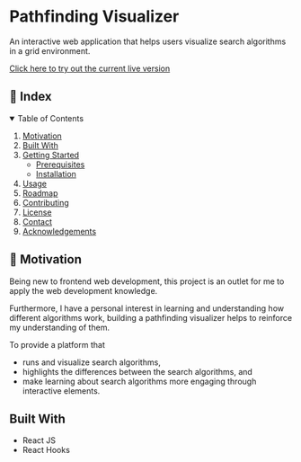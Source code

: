 # Pathfinding Visualizer

An interactive web application that helps users visualize search algorithms in a grid environment.

[Click here to try out the current live version](https://pathfinding-visualizer-kevin.netlify.app)

<!-- TABLE OF CONTENTS -->
## :ledger: Index
<details open="open">
  <summary>Table of Contents</summary>
  <ol>
    <li>
      <a href="#beginner-motivation">Motivation</a>
    </li>
    <li>
     <a href="#built-with">Built With</a>
    </li>
    <li>
      <a href="#getting-started">Getting Started</a>
      <ul>
        <li><a href="#prerequisites">Prerequisites</a></li>
        <li><a href="#installation">Installation</a></li>
      </ul>
    </li>
    <li><a href="#usage">Usage</a></li>
    <li><a href="#roadmap">Roadmap</a></li>
    <li><a href="#contributing">Contributing</a></li>
    <li><a href="#license">License</a></li>
    <li><a href="#contact">Contact</a></li>
    <li><a href="#acknowledgements">Acknowledgements</a></li>
  </ol>
</details>

##  :beginner: Motivation
Being new to frontend web development, this project is an outlet for me to apply the web development knowledge.

Furthermore, I have a personal interest in learning and understanding how different algorithms work, building a pathfinding visualizer helps to reinforce my understanding of them.

To provide a platform that 
* runs and visualize search algorithms, 
* highlights the differences between the search algorithms, and
* make learning about search algorithms more engaging through interactive elements.

## Built With
* React JS
* React Hooks




